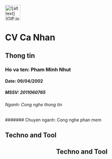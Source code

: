 <img src="![alt text](main-qimg-9eab730c82f42a399a5002235b5e491e-lq-1-1.jpg)" alt="![alt text](OIP.jpg)" width="50px">

# CV Ca Nhan

## Thong tin

### Ho va ten: Pham Minh Nhut
#### Date: 09/04/2002
##### MSSV: 2011060765
###### Nganh: Cong nghe thong tin
####### Chuyen nganh: Cong nghe phan mem

## Techno and Tool

<h2 align="center">Techno and Tool</h2>
